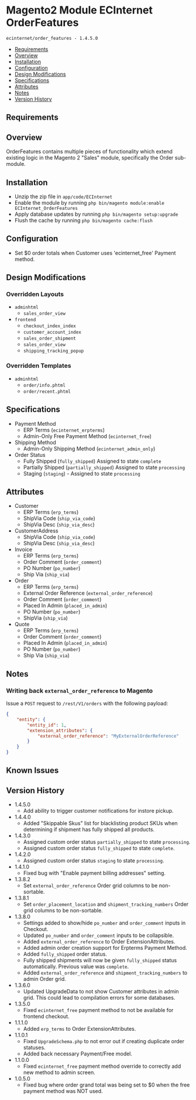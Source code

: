 # Magento2 Module ECInternet OrderFeatures
``ecinternet/order_features - 1.4.5.0``

- [Requirements](#requirements-header)
- [Overview](#overview-header)
- [Installation](#installation-header)
- [Configuration](#configuration-header)
- [Design Modifications](#design-modifications-header)
- [Specifications](#specifications-header)
- [Attributes](#attributes-header)
- [Notes](#notes-header)
- [Version History](#version-history-header)

## Requirements

## Overview
OrderFeatures contains multiple pieces of functionality which extend existing logic in the Magento 2 "Sales" module, specifically the Order sub-module.

## Installation
- Unzip the zip file in `app/code/ECInternet`
- Enable the module by running `php bin/magento module:enable ECInternet_OrderFeatures`
- Apply database updates by running `php bin/magento setup:upgrade`
- Flush the cache by running `php bin/magento cache:flush`

## Configuration
- Set $0 order totals when Customer uses 'ecinternet_free' Payment method.

## Design Modifications
### Overridden Layouts
- `adminhtml`
  - `sales_order_view`
- `frontend`
  - `checkout_index_index`
  - `customer_account_index`
  - `sales_order_shipment`
  - `sales_order_view`
  - `shipping_tracking_popup`


### Overridden Templates
- `adminhtml`
  - `order/info.phtml`
  - `order/recent.phtml`

## Specifications
- Payment Method
  - ERP Terms (`ecinternet_erpterms`)
  - Admin-Only Free Payment Method (`ecinternet_free`)
- Shipping Method
  -  Admin-Only Shipping Method (`ecinternet_admin_only`)
- Order Status
  - Fully Shipped (`fully_shipped`) Assigned to state `complete`
  - Partially Shipped (`partially_shipped`) Assigned to state `processing`
  - Staging (`staging`) - Assigned to state `processing`

## Attributes
- Customer
  - ERP Terms (`erp_terms`)
  - ShipVia Code (`ship_via_code`)
  - ShipVia Desc (`ship_via_desc`)
- CustomerAddress
  - ShipVia Code (`ship_via_code`)
  - ShipVia Desc (`ship_via_desc`)
- Invoice
  - ERP Terms (`erp_terms`)
  - Order Comment (`order_comment`)
  - PO Number (`po_number`)
  - Ship Via (`ship_via`)
- Order
  - ERP Terms (`erp_terms`)
  - External Order Reference (`external_order_reference`)
  - Order Comment (`order_comment`)
  - Placed In Admin (`placed_in_admin`)
  - PO Number (`po_number`)
  - ShipVia (`ship_via`)
- Quote
  - ERP Terms (`erp_terms`)
  - Order Comment (`order_comment`)
  - Placed In Admin (`placed_in_admin`)
  - PO Number (`po_number`)
  - Ship Via (`ship_via`)

## Notes
### Writing back `external_order_reference` to Magento
Issue a `POST` request to `/rest/V1/orders` with the following payload:
```json
{
    "entity": {
        "entity_id": 1,
        "extension_attributes": {
            "external_order_reference": "MyExternalOrderReference"
        }
    }
}
```

## Known Issues

## Version History
- 1.4.5.0
  - Add ability to trigger customer notifications for instore pickup.
- 1.4.4.0
  - Added "Skippable Skus" list for blacklisting product SKUs when determining if shipment has fully shipped all products.
- 1.4.3.0
  - Assigned custom order status `partially_shipped` to state `processing`.
  - Assigned custom order status `fully_shipped` to state `complete`.
- 1.4.2.0
  - Assigned custom order status `staging` to state `processing`.
- 1.4.1.0
  - Fixed bug with "Enable payment billing addresses" setting.
- 1.3.8.2
  - Set `external_order_reference` Order grid columns to be non-sortable.
- 1.3.8.1
  - Set `order_placement_location` and `shipment_tracking_numbers` Order grid columns to be non-sortable.
- 1.3.8.0
  - Settings added to show/hide `po_number` and `order_comment` inputs in Checkout.
  - Updated `po_number` and `order_comment` inputs to be collapsible.
  - Added `external_order_reference` to Order ExtensionAttributes.
  - Added admin order creation support for Erpterms Payment Method.
  - Added `fully_shipped` order status.
  - Fully shipped shipments will now be given `fully_shipped` status automatically.  Previous value was `complete`.
  - Added `external_order_reference` and `shipment_tracking_numbers` to admin Order grid.
- 1.3.6.0
  - Updated UpgradeData to not show Customer attributes in admin grid.  This could lead to compilation errors for some databases.
- 1.3.5.0
  - Fixed `ecinternet_free` payment method to not be available for frontend checkout.
- 1.1.1.0
  - Added `erp_terms` to Order ExtensionAttributes.
- 1.1.0.1
  - Fixed `UpgradeSchema.php` to not error out if creating duplicate order statuses.
  - Added back necessary Payment/Free model.
- 1.1.0.0
  - Fixed `ecinternet_free` payment method override to correctly add new method to admin screen.
- 1.0.5.0
  - Fixed bug where order grand total was being set to $0 when the free payment method was NOT used.
